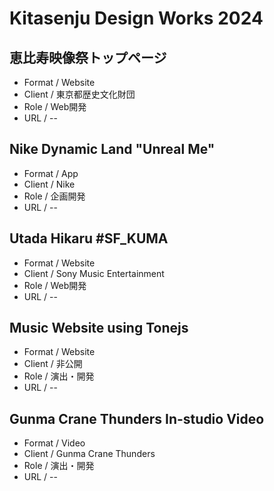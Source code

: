 
# Kitasenju Design Works 2024

## 恵比寿映像祭トップページ

* Format / Website
* Client / 東京都歴史文化財団
* Role / Web開発
* URL / --

## Nike Dynamic Land "Unreal Me"

* Format / App
* Client / Nike
* Role / 企画開発
* URL / --

## Utada Hikaru #SF_KUMA

* Format / Website
* Client / Sony Music Entertainment
* Role / Web開発
* URL / --

## Music Website using Tonejs

* Format / Website
* Client / 非公開
* Role / 演出・開発
* URL / --

## Gunma Crane Thunders In-studio Video

* Format / Video
* Client / Gunma Crane Thunders
* Role / 演出・開発
* URL / --






